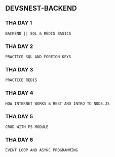 ## DEVSNEST-BACKEND

### THA DAY 1
`BACKEND || SQL & REDIS BASICS`

### THA DAY 2 
`PRACTICE SQL AND FOREIGN KEYS`

### THA DAY 3
`PRACTICE REDIS`

### THA DAY 4
`HOW INTERNET WORKS & REST AND INTRO TO NODE.JS`

### THA DAY 5
`CRUD WITH FS MODULE`

### THA DAY 6
`EVENT LOOP AND ASYNC PROGRAMMING`
